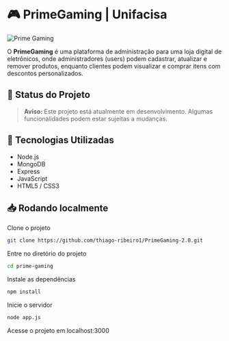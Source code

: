 # 🎮 PrimeGaming | Unifacisa

![Prime Gaming](https://github.com/user-attachments/assets/183d3e23-e136-4e17-9481-60fa42fb10a7)

O **PrimeGaming** é uma plataforma de administração para uma loja digital de eletrônicos, onde administradores (users) podem cadastrar, atualizar e remover produtos, enquanto clientes podem visualizar e comprar itens com descontos personalizados.

## 🚧 Status do Projeto

> **Aviso:** Este projeto está atualmente em desenvolvimento. Algumas funcionalidades podem estar sujeitas a mudanças.

## 🚀 Tecnologias Utilizadas

- Node.js
- MongoDB
- Express
- JavaScript
- HTML5 / CSS3

## 📥 Rodando localmente

Clone o projeto

```bash
git clone https://github.com/thiago-ribeiro1/PrimeGaming-2.0.git
```

Entre no diretório do projeto

```bash
cd prime-gaming
```

Instale as dependências

```bash
npm install
```

Inicie o servidor

```bash
node app.js
```

Acesse o projeto em localhost:3000




